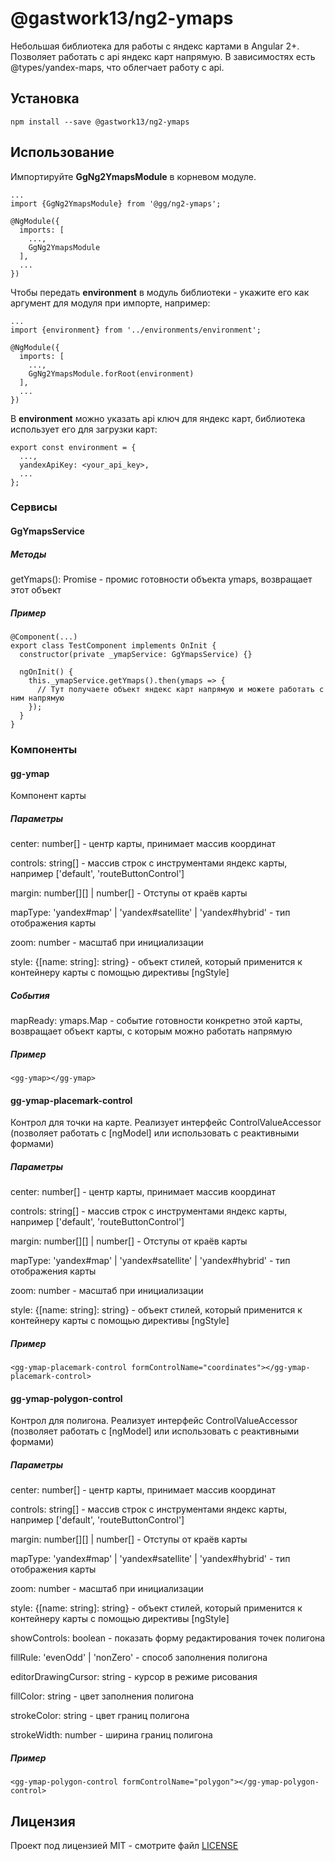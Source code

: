 # @gastwork13/ng2-ymaps
Небольшая библиотека для работы с яндекс картами в Angular 2+.
Позволяет работать с api яндекс карт напрямую. В зависимостях есть @types/yandex-maps, что облегчает работу с api.

## Установка
`npm install --save @gastwork13/ng2-ymaps`

## Использование
Импортируйте **GgNg2YmapsModule** в корневом модуле.

```
...
import {GgNg2YmapsModule} from '@gg/ng2-ymaps';

@NgModule({
  imports: [
    ...,
    GgNg2YmapsModule
  ],
  ...
})

```

Чтобы передать **environment** в модуль библиотеки - укажите его как аргумент для модуля при импорте, например:

```
...
import {environment} from '../environments/environment';

@NgModule({
  imports: [
    ...,
    GgNg2YmapsModule.forRoot(environment)
  ],
  ...
})

```

В **environment** можно указать api ключ для яндекс карт, библиотека использует его для загрузки карт:
```
export const environment = {
  ...,
  yandexApiKey: <your_api_key>,
  ...
};
```

### Сервисы

#### GgYmapsService

##### Методы
getYmaps(): Promise<ymaps> - промис готовности объекта ymaps, возвращает этот объект

##### Пример
```
@Component(...)
export class TestComponent implements OnInit {
  constructor(private _ymapService: GgYmapsService) {}
  
  ngOnInit() {
    this._ymapService.getYmaps().then(ymaps => {
      // Тут получаете объект яндекс карт напрямую и можете работать с ним напрямую
    });
  }
}
```

### Компоненты

#### gg-ymap
Компонент карты

##### Параметры
center: number[] - центр карты, принимает массив координат

controls: string[] - массив строк с инструментами яндекс карты, например ['default', 'routeButtonControl']

margin: number[][] | number[] - Отступы от краёв карты

mapType: 'yandex#map' | 'yandex#satellite' | 'yandex#hybrid' - тип отображения карты

zoom: number - масштаб при инициализации

style: {[name: string]: string} - объект стилей, который применится к контейнеру карты с помощью директивы [ngStyle]

##### События
mapReady: ymaps.Map - событие готовности конкретно этой карты, возвращает объект карты, с которым можно работать напрямую 

##### Пример
```
<gg-ymap></gg-ymap>
```

#### gg-ymap-placemark-control
Контрол для точки на карте. Реализует интерфейс ControlValueAccessor (позволяет работать с [ngModel] или использовать с реактивными формами)

##### Параметры
center: number[] - центр карты, принимает массив координат

controls: string[] - массив строк с инструментами яндекс карты, например ['default', 'routeButtonControl']

margin: number[][] | number[] - Отступы от краёв карты

mapType: 'yandex#map' | 'yandex#satellite' | 'yandex#hybrid' - тип отображения карты

zoom: number - масштаб при инициализации

style: {[name: string]: string} - объект стилей, который применится к контейнеру карты с помощью директивы [ngStyle]

##### Пример
```
<gg-ymap-placemark-control formControlName="coordinates"></gg-ymap-placemark-control>
```

#### gg-ymap-polygon-control
Контрол для полигона. Реализует интерфейс ControlValueAccessor (позволяет работать с [ngModel] или использовать с реактивными формами)

##### Параметры
center: number[] - центр карты, принимает массив координат

controls: string[] - массив строк с инструментами яндекс карты, например ['default', 'routeButtonControl']

margin: number[][] | number[] - Отступы от краёв карты

mapType: 'yandex#map' | 'yandex#satellite' | 'yandex#hybrid' - тип отображения карты

zoom: number - масштаб при инициализации

style: {[name: string]: string} - объект стилей, который применится к контейнеру карты с помощью директивы [ngStyle]

showControls: boolean - показать форму редактирования точек полигона 

fillRule: 'evenOdd' | 'nonZero' - способ заполнения полигона

editorDrawingCursor: string - курсор в режиме рисования

fillColor: string - цвет заполнения полигона

strokeColor: string - цвет границ полигона

strokeWidth: number - ширина границ полигона
 
##### Пример
```
<gg-ymap-polygon-control formControlName="polygon"></gg-ymap-polygon-control>
```

## Лицензия
Проект под лицензией MIT - смотрите файл [LICENSE](LICENSE)

